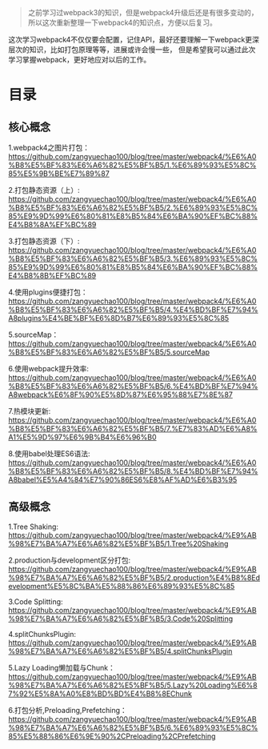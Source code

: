 >之前学习过webpack3的知识，但是webpack4升级后还是有很多变动的，所以这次重新整理一下webpack4的知识点，方便以后复习。

<p>这次学习webpack4不仅仅要会配置，记住API，最好还要理解一下webpack更深层次的知识，比如打包原理等等，进展或许会慢一些，
但是希望我可以通过此次学习掌握webpack，更好地应对以后的工作。
</p>

<h1>目录</h1>
<h2>核心概念</h2>

1.webpack4之图片打包：https://github.com/zangyuechao100/blog/tree/master/webpack4/%E6%A0%B8%E5%BF%83%E6%A6%82%E5%BF%B5/1.%E6%89%93%E5%8C%85%E5%9B%BE%E7%89%87

2.打包静态资源（上）: https://github.com/zangyuechao100/blog/tree/master/webpack4/%E6%A0%B8%E5%BF%83%E6%A6%82%E5%BF%B5/2.%E6%89%93%E5%8C%85%E9%9D%99%E6%80%81%E8%B5%84%E6%BA%90%EF%BC%88%E4%B8%8A%EF%BC%89

3.打包静态资源（下）: https://github.com/zangyuechao100/blog/tree/master/webpack4/%E6%A0%B8%E5%BF%83%E6%A6%82%E5%BF%B5/3.%E6%89%93%E5%8C%85%E9%9D%99%E6%80%81%E8%B5%84%E6%BA%90%EF%BC%88%E4%B8%8B%EF%BC%89

4.使用plugins便捷打包：https://github.com/zangyuechao100/blog/tree/master/webpack4/%E6%A0%B8%E5%BF%83%E6%A6%82%E5%BF%B5/4.%E4%BD%BF%E7%94%A8plugins%E4%BE%BF%E6%8D%B7%E6%89%93%E5%8C%85

5.sourceMap：https://github.com/zangyuechao100/blog/tree/master/webpack4/%E6%A0%B8%E5%BF%83%E6%A6%82%E5%BF%B5/5.sourceMap

6.使用webpack提升效率: https://github.com/zangyuechao100/blog/tree/master/webpack4/%E6%A0%B8%E5%BF%83%E6%A6%82%E5%BF%B5/6.%E4%BD%BF%E7%94%A8webpack%E6%8F%90%E5%8D%87%E6%95%88%E7%8E%87

7.热模块更新: https://github.com/zangyuechao100/blog/tree/master/webpack4/%E6%A0%B8%E5%BF%83%E6%A6%82%E5%BF%B5/7.%E7%83%AD%E6%A8%A1%E5%9D%97%E6%9B%B4%E6%96%B0

8.使用babel处理ES6语法: https://github.com/zangyuechao100/blog/tree/master/webpack4/%E6%A0%B8%E5%BF%83%E6%A6%82%E5%BF%B5/8.%E4%BD%BF%E7%94%A8babel%E5%A4%84%E7%90%86ES6%E8%AF%AD%E6%B3%95

<h2>高级概念</h2>

1.Tree Shaking: https://github.com/zangyuechao100/blog/tree/master/webpack4/%E9%AB%98%E7%BA%A7%E6%A6%82%E5%BF%B5/1.Tree%20Shaking

2.production与development区分打包: https://github.com/zangyuechao100/blog/tree/master/webpack4/%E9%AB%98%E7%BA%A7%E6%A6%82%E5%BF%B5/2.production%E4%B8%8Edevelopment%E5%8C%BA%E5%88%86%E6%89%93%E5%8C%85

3.Code Splitting: https://github.com/zangyuechao100/blog/tree/master/webpack4/%E9%AB%98%E7%BA%A7%E6%A6%82%E5%BF%B5/3.Code%20Splitting

4.splitChunksPlugin: https://github.com/zangyuechao100/blog/tree/master/webpack4/%E9%AB%98%E7%BA%A7%E6%A6%82%E5%BF%B5/4.splitChunksPlugin

5.Lazy Loading懒加载与Chunk：https://github.com/zangyuechao100/blog/tree/master/webpack4/%E9%AB%98%E7%BA%A7%E6%A6%82%E5%BF%B5/5.Lazy%20Loading%E6%87%92%E5%8A%A0%E8%BD%BD%E4%B8%8EChunk

6.打包分析,Preloading,Prefetching：https://github.com/zangyuechao100/blog/tree/master/webpack4/%E9%AB%98%E7%BA%A7%E6%A6%82%E5%BF%B5/6.%E6%89%93%E5%8C%85%E5%88%86%E6%9E%90%2CPreloading%2CPrefetching